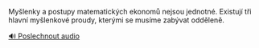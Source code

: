 
Myšlenky a postupy matematických ekonomů nejsou jednotné. Existují tři hlavní myšlenkové proudy, kterými se musíme zabývat odděleně.

[🔊 Poslechnout audio](/data/7-paragraphs/audio/chapter_63/para_012-Mylenky-a-postupy-matematickch-ekonom-nejsou-je.mp3)

